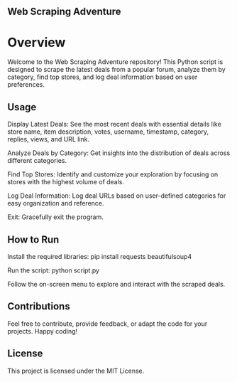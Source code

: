 ## Web Scraping Adventure
# Overview
Welcome to the Web Scraping Adventure repository! This Python script is designed to scrape the latest deals from a popular forum, analyze them by category, find top stores, and log deal information based on user preferences.

## Usage
Display Latest Deals: See the most recent deals with essential details like store name, item description, votes, username, timestamp, category, replies, views, and URL link.

Analyze Deals by Category: Get insights into the distribution of deals across different categories.

Find Top Stores: Identify and customize your exploration by focusing on stores with the highest volume of deals.

Log Deal Information: Log deal URLs based on user-defined categories for easy organization and reference.

Exit: Gracefully exit the program.

## How to Run
Install the required libraries: pip install requests beautifulsoup4

Run the script: python script.py

Follow the on-screen menu to explore and interact with the scraped deals.

## Contributions
Feel free to contribute, provide feedback, or adapt the code for your projects. Happy coding!

## License
This project is licensed under the MIT License.
